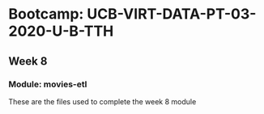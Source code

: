 # Bootcamp: UCB-VIRT-DATA-PT-03-2020-U-B-TTH

## Week 8

### Module: movies-etl
These are the files used to complete the week 8 module
